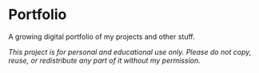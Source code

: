 # Portfolio
A growing digital portfolio of my projects and other stuff.

<i>This project is for personal and educational use only. Please do not copy, reuse, or redistribute any part of it without my permission.</i>
